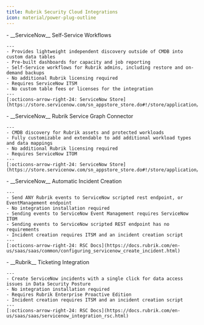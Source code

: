 ```yaml
---
title: Rubrik Security Cloud Integrations
icon: material/power-plug-outline
---
```


<div class="grid cards" markdown>
-   __ServiceNow__ Self-Service Workflows

    ---
    - Provides lightweight independent discovery outside of CMDB into custom data tables
    - Pre-built dashboards for capacity and job reporting
    - Self-Service workflows for Rubrik admins, including restore and on-demand backups
    - No additional Rubrik licensing required 
    - Requires ServiceNow ITSM
    - No custom table fees or licenses for the integration
    ---
    [:octicons-arrow-right-24: ServiceNow Store](https://store.servicenow.com/sn_appstore_store.do#!/store/application/58f5fd3d1b96595078024157dc4bcbac)
</div>

<div class="grid cards" markdown>
-   __ServiceNow__ Rubrik Service Graph Connector

    ---
    - CMDB discovery for Rubrik assets and protected workloads
    - Fully customizable and extendable to add additional workload types and data mappings
    - No additional Rubrik licensing required
    - Requires ServiceNow ITOM
    ---
    [:octicons-arrow-right-24: ServiceNow Store](https://store.servicenow.com/sn_appstore_store.do#!/store/application/22ae5ac7c34d1a90c6a1bf12b401314a)
</div>

<div class="grid cards" markdown>
-   __ServiceNow__ Automatic Incident Creation

    ---
    - Send ANY Rubrik events to ServiceNow scripted rest endpoint, or EventManagement endpoint
    - No integration installation required
    - Sending events to ServiceNow Event Management requires ServiceNow ITOM
    - Sending events to ServiceNow scripted REST endpoint has no requirements
    - Incident creation requires ITSM and an incident creation script
    ---
    [:octicons-arrow-right-24: RSC Docs](https://docs.rubrik.com/en-us/saas/saas/common/configuring_servicenow_create_incident.html)
</div>

<div class="grid cards" markdown>
-   __Rubrik__ Ticketing Integration

    ---
    - Create ServiceNow incidents with a single click for data access issues in Data Security Posture
    - No integration installation required
    - Requires Rubrik Enterprise Proactive Edition
    - Incident creation requires ITSM and an incident creation script
    ---
    [:octicons-arrow-right-24: RSC Docs](https://docs.rubrik.com/en-us/saas/saas/servicenow_integration_rsc.html)
</div>



